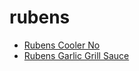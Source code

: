 # rubens

 * [Rubens Cooler No](../index/r/rubens-cooler-no-2-366736.json)
 * [Rubens Garlic Grill Sauce](../index/r/rubens-garlic-grill-sauce.json)
